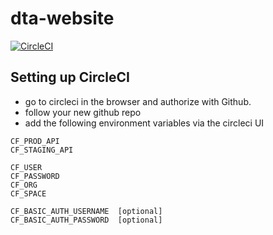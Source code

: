 # dta-website

[![CircleCI](https://circleci.com/gh/AusDTO/dta-website.svg?style=svg&circle-token=2bcec14fa84e7b927e3e048f8448bc3c4f91674d)](https://circleci.com/gh/AusDTO/dta-website)


## Setting up CircleCI

* go to circleci in the browser and authorize with Github.
* follow your new github repo
* add the following environment variables via the circleci UI

```
CF_PROD_API
CF_STAGING_API

CF_USER
CF_PASSWORD
CF_ORG
CF_SPACE

CF_BASIC_AUTH_USERNAME  [optional]
CF_BASIC_AUTH_PASSWORD  [optional]
```

